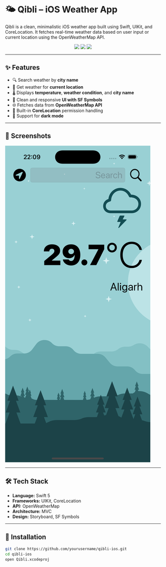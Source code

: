 # 🌤️ Qibli – iOS Weather App

Qibli is a clean, minimalistic iOS weather app built using Swift, UIKit, and CoreLocation. It fetches real-time weather data based on user input or current location using the OpenWeatherMap API.

<div align="center">
  <img src="https://img.shields.io/badge/Swift-5.0-orange" />
  <img src="https://img.shields.io/badge/iOS-13+-blue" />
  <img src="https://img.shields.io/badge/Xcode-15+-blue" />
</div>

---

## ✨ Features

- 🔍 Search weather by **city name**
- 📍 Get weather for **current location**
- 🌡️ Displays **temperature**, **weather condition**, and **city name**
- 🧊 Clean and responsive **UI with SF Symbols**
- 🌐 Fetches data from **OpenWeatherMap API**
- 🧭 Built-in **CoreLocation** permission handling
- 🌙 Support for **dark mode**

---

## 📸 Screenshots

![iPhone Simulator](Screenshots/Simulator%20Screenshot%20-%20iPhone%2016%20Pro%20-%202025-07-01%20at%2022.09.06.png)

---

## 🛠️ Tech Stack

- **Language:** Swift 5  
- **Frameworks:** UIKit, CoreLocation  
- **API:** OpenWeatherMap  
- **Architecture:** MVC  
- **Design:** Storyboard, SF Symbols  

---

## 🧩 Installation

```bash
git clone https://github.com/yourusername/qibli-ios.git
cd qibli-ios
open Qibli.xcodeproj

